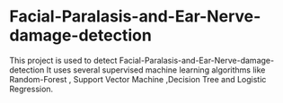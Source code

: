 # Facial-Paralasis-and-Ear-Nerve-damage-detection
This project is used to detect Facial-Paralasis-and-Ear-Nerve-damage-detection
It uses several supervised machine learning algorithms like Random-Forest , Support Vector Machine ,Decision Tree and Logistic Regression.
